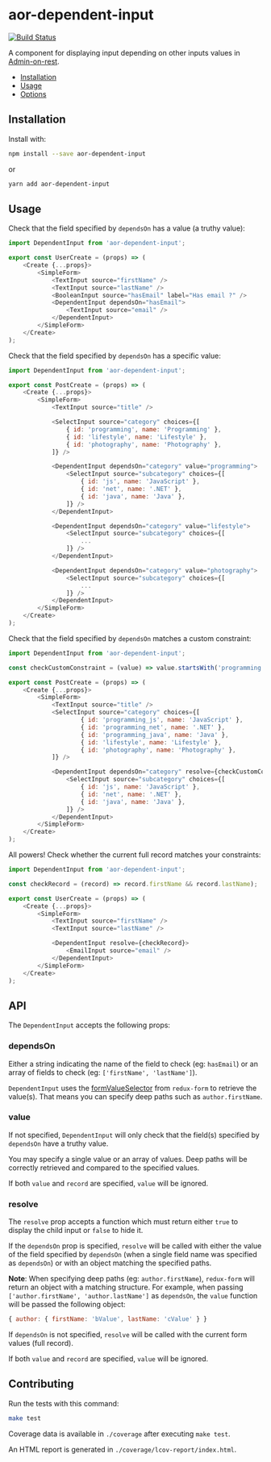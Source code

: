 # aor-dependent-input

[![Build Status](https://travis-ci.org/marmelab/aor-dependent-input.svg?branch=master)](https://travis-ci.org/marmelab/aor-dependent-input)

A component for displaying input depending on other inputs values in [Admin-on-rest](https://github.com/marmelab/admin-on-rest).

- [Installation](#installation)
- [Usage](#installation)
- [Options](#options)

## Installation

Install with:

```sh
npm install --save aor-dependent-input
```

or

```sh
yarn add aor-dependent-input
```

## Usage

Check that the field specified by `dependsOn` has a value (a truthy value):

```js
import DependentInput from 'aor-dependent-input';

export const UserCreate = (props) => (
    <Create {...props}>
        <SimpleForm>
            <TextInput source="firstName" />
            <TextInput source="lastName" />
            <BooleanInput source="hasEmail" label="Has email ?" />
            <DependentInput dependsOn="hasEmail">
                <TextInput source="email" />
            </DependentInput>
        </SimpleForm>
    </Create>
);
```

Check that the field specified by `dependsOn` has a specific value:

```js
import DependentInput from 'aor-dependent-input';

export const PostCreate = (props) => (
    <Create {...props}>
        <SimpleForm>
            <TextInput source="title" />

            <SelectInput source="category" choices={[
                { id: 'programming', name: 'Programming' },
                { id: 'lifestyle', name: 'Lifestyle' },
                { id: 'photography', name: 'Photography' },
            ]} />

            <DependentInput dependsOn="category" value="programming">
                <SelectInput source="subcategory" choices={[
                    { id: 'js', name: 'JavaScript' },
                    { id: 'net', name: '.NET' },
                    { id: 'java', name: 'Java' },
                ]} />
            </DependentInput>

            <DependentInput dependsOn="category" value="lifestyle">
                <SelectInput source="subcategory" choices={[
                    ...
                ]} />
            </DependentInput>

            <DependentInput dependsOn="category" value="photography">
                <SelectInput source="subcategory" choices={[
                    ...
                ]} />
            </DependentInput>
        </SimpleForm>
    </Create>
);
```

Check that the field specified by `dependsOn` matches a custom constraint:

```js
import DependentInput from 'aor-dependent-input';

const checkCustomConstraint = (value) => value.startsWith('programming'));

export const PostCreate = (props) => (
    <Create {...props}>
        <SimpleForm>
            <TextInput source="title" />
            <SelectInput source="category" choices={[
                    { id: 'programming_js', name: 'JavaScript' },
                    { id: 'programming_net', name: '.NET' },
                    { id: 'programming_java', name: 'Java' },
                    { id: 'lifestyle', name: 'Lifestyle' },
                    { id: 'photography', name: 'Photography' },
            ]} />

            <DependentInput dependsOn="category" resolve={checkCustomConstraint}>
                <SelectInput source="subcategory" choices={[
                    { id: 'js', name: 'JavaScript' },
                    { id: 'net', name: '.NET' },
                    { id: 'java', name: 'Java' },
                ]} />
            </DependentInput>
        </SimpleForm>
    </Create>
);
```

All powers! Check whether the current full record matches your constraints:

```js
import DependentInput from 'aor-dependent-input';

const checkRecord = (record) => record.firstName && record.lastName);

export const UserCreate = (props) => (
    <Create {...props}>
        <SimpleForm>
            <TextInput source="firstName" />
            <TextInput source="lastName" />

            <DependentInput resolve={checkRecord}>
                <EmailInput source="email" />
            </DependentInput>
        </SimpleForm>
    </Create>
);
```

## API

The `DependentInput` accepts the following props:

### dependsOn

Either a string indicating the name of the field to check (eg: `hasEmail`) or an array of fields to check (eg: `['firstName', 'lastName']`).

`DependentInput` uses the [formValueSelector](http://redux-form.com/6.7.0/docs/api/FormValueSelector.md) from `redux-form` to retrieve the value(s). That means you can specify deep paths such as `author.firstName`.

### value

If not specified, `DependentInput` will only check that the field(s) specified by `dependsOn` have a truthy value.

You may specify a single value or an array of values. Deep paths will be correctly retrieved and compared to the specified values.

If both `value` and `record` are specified, `value` will be ignored.

### resolve

The `resolve` prop accepts a function which must return either `true` to display the child input or `false` to hide it.

If the `dependsOn` prop is specified, `resolve` will be called with either the value of the field specified by `dependsOn` (when a single field name was specified as `dependsOn`) or with an object matching the specified paths.

**Note**: When specifying deep paths (eg: `author.firstName`), `redux-form` will return an object with a matching structure. For example, when passing `['author.firstName', 'author.lastName']` as `dependsOn`, the `value` function will be passed the following object:

```js
{ author: { firstName: 'bValue', lastName: 'cValue' } }
```

If `dependsOn` is not specified, `resolve` will be called with the current form values (full record).

If both `value` and `record` are specified, `value` will be ignored.

## Contributing

Run the tests with this command:

```sh
make test
```

Coverage data is available in `./coverage` after executing `make test`.

An HTML report is generated in `./coverage/lcov-report/index.html`.
